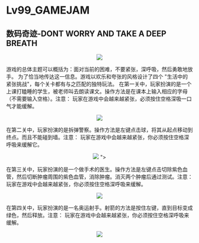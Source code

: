 # Lv99_GAMEJAM
## 数码奇迹-DONT WORRY AND TAKE A DEEP BREATH

<p align="center">
  <img src="https://user-images.githubusercontent.com/34395816/234573958-cafa29dc-c956-4084-ae93-66d5036d97ff.png">
</p>

游戏的总体主题可以概括为：面对当前的困难，不要紧张，深呼吸，然后勇敢地放手。
为了恰当地传达这一信息。游戏以欢乐和夸张的风格设计了四个 "生活中的紧张挑战"，每个关卡都有与之匹配的独特玩法。
在第一关中，玩家扮演的是一个上课打瞌睡的学生，被老师叫去朗读课文。操作方法是在课本上输入相应的字母（不需要输入空格）。注意： 玩家在游戏中会越来越紧张，必须按住空格深吸一口气才能缓解。

<p align="center">
  <img src="https://user-images.githubusercontent.com/34395816/234580625-a3bd413f-9098-4cb3-85b1-3dfce7227a91.png">
</p>

在第二关中，玩家扮演的是拆弹警察。操作方法是左键点击球，将其从起点移动到终点。而且不能碰到墙。注意： 玩家在游戏中会越来越紧张，你必须按住空格深呼吸来缓解它。

<p align="center">
  <img src="https://user-images.githubusercontent.com/34395816/234581215-15ae162c-3816-42ec-8362-8cc2c6a46869.png">
">
</p>

在第三关中，玩家扮演的是一个做手术的医生。操作方法是左键点击切除紫色血管，然后切断肿瘤周围的紫色血管，消除肿瘤。消灭两个肿瘤后通过测试。注意： 玩家在游戏中会越来越紧张，你必须按住空格深呼吸来缓解。

<p align="center">
  <img src="https://user-images.githubusercontent.com/34395816/234581368-f7ebc0e3-5879-4de5-984a-6593748bf698.png">
</p>

在第四关中，玩家扮演的是一名奥运射手。射箭的方法是按住左键，直到目标变成绿色，然后释放。注意： 玩家在游戏中会越来越紧张，你必须按住空格深呼吸来缓解。

<p align="center">
  <img src="https://user-images.githubusercontent.com/34395816/234581397-b0ca47c6-3432-45a6-b33b-a0b8a57343d0.png">
</p>
